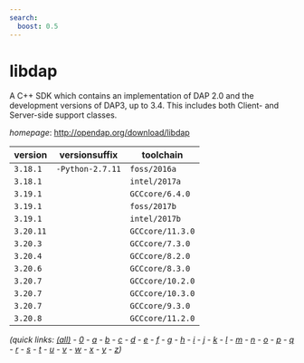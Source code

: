 ```yaml
---
search:
  boost: 0.5
---
```

# libdap

A C++ SDK which contains an implementation of DAP 2.0  and the development versions of DAP3, up to 3.4.  This includes both Client- and Server-side support classes.

*homepage*: <http://opendap.org/download/libdap>

version | versionsuffix | toolchain
--------|---------------|----------
``3.18.1`` | ``-Python-2.7.11`` | ``foss/2016a``
``3.18.1`` |  | ``intel/2017a``
``3.19.1`` |  | ``GCCcore/6.4.0``
``3.19.1`` |  | ``foss/2017b``
``3.19.1`` |  | ``intel/2017b``
``3.20.11`` |  | ``GCCcore/11.3.0``
``3.20.3`` |  | ``GCCcore/7.3.0``
``3.20.4`` |  | ``GCCcore/8.2.0``
``3.20.6`` |  | ``GCCcore/8.3.0``
``3.20.7`` |  | ``GCCcore/10.2.0``
``3.20.7`` |  | ``GCCcore/10.3.0``
``3.20.7`` |  | ``GCCcore/9.3.0``
``3.20.8`` |  | ``GCCcore/11.2.0``


*(quick links: [(all)](../index.md) - [0](../0/index.md) - [a](../a/index.md) - [b](../b/index.md) - [c](../c/index.md) - [d](../d/index.md) - [e](../e/index.md) - [f](../f/index.md) - [g](../g/index.md) - [h](../h/index.md) - [i](../i/index.md) - [j](../j/index.md) - [k](../k/index.md) - [l](../l/index.md) - [m](../m/index.md) - [n](../n/index.md) - [o](../o/index.md) - [p](../p/index.md) - [q](../q/index.md) - [r](../r/index.md) - [s](../s/index.md) - [t](../t/index.md) - [u](../u/index.md) - [v](../v/index.md) - [w](../w/index.md) - [x](../x/index.md) - [y](../y/index.md) - [z](../z/index.md))*

